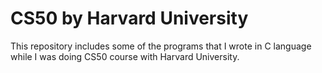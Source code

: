 # CS50 by Harvard University

This repository includes some of the programs that I wrote in C language while I was doing CS50 course with Harvard University.